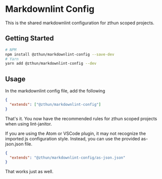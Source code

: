 # Markdownlint Config

This is the shared markdownlint configuration for zthun scoped projects.

## Getting Started

```sh
# NPM
npm install @zthun/markdownlint-config --save-dev
# Yarn
yarn add @zthun/markdownlint-config --dev
```

## Usage

In the markdownlint config file, add the following

```json
{
  "extends": ["@zthun/markdownlint-config"]
}
```

That's it. You now have the recommended rules for zthun scoped projects when using lint-janitor.

If you are using the Atom or VSCode plugin, it may not recognize the imported js configuration style. Instead, you can
use the provided as-json.json file.

```json
{
  "extends": "@zthun/markdownlint-config/as-json.json"
}
```

That works just as well.
